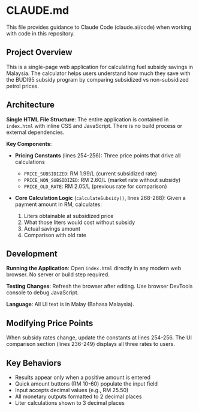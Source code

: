 # CLAUDE.md

This file provides guidance to Claude Code (claude.ai/code) when working with code in this repository.

## Project Overview

This is a single-page web application for calculating fuel subsidy savings in Malaysia. The calculator helps users understand how much they save with the BUDI95 subsidy program by comparing subsidized vs non-subsidized petrol prices.

## Architecture

**Single HTML File Structure**: The entire application is contained in `index.html` with inline CSS and JavaScript. There is no build process or external dependencies.

**Key Components**:
- **Pricing Constants** (lines 254-256): Three price points that drive all calculations
  - `PRICE_SUBSIDIZED`: RM 1.99/L (current subsidized rate)
  - `PRICE_NON_SUBSIDIZED`: RM 2.60/L (market rate without subsidy)
  - `PRICE_OLD_RATE`: RM 2.05/L (previous rate for comparison)

- **Core Calculation Logic** (`calculateSubsidy()`, lines 268-288): Given a payment amount in RM, calculates:
  1. Liters obtainable at subsidized price
  2. What those liters would cost without subsidy
  3. Actual savings amount
  4. Comparison with old rate

## Development

**Running the Application**: Open `index.html` directly in any modern web browser. No server or build step required.

**Testing Changes**: Refresh the browser after editing. Use browser DevTools console to debug JavaScript.

**Language**: All UI text is in Malay (Bahasa Malaysia).

## Modifying Price Points

When subsidy rates change, update the constants at lines 254-256. The UI comparison section (lines 236-249) displays all three rates to users.

## Key Behaviors

- Results appear only when a positive amount is entered
- Quick amount buttons (RM 10-60) populate the input field
- Input accepts decimal values (e.g., RM 25.50)
- All monetary outputs formatted to 2 decimal places
- Liter calculations shown to 3 decimal places
